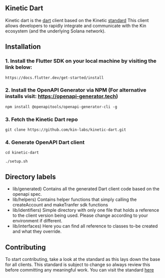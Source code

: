 ## Kinetic Dart
Kinetic dart is the [dart](https://dart.dev/) client based on the Kinetic [standard](https://github.com/kin-labs/kinetic/discussions/317) 
This client allows developers to rapidly integrate and communicate with the Kin ecosystem (and the underlying Solana network).

## Installation
### 1. Install the Flutter SDK on your local machine by visiting the link below:
`https://docs.flutter.dev/get-started/install`

### 2. Install the OpenAPI Generator via NPM (For alternative installs visit: https://openapi-generator.tech)
`npm install @openapitools/openapi-generator-cli -g`

### 3. Fetch the Kinetic Dart repo
`git clone https://github.com/kin-labs/kinetic-dart.git`

### 4. Generate OpenAPI Dart client
`cd kinetic-dart`

`./setup.sh`

## Directory labels
- lib/generated) Contains all the generated Dart client code based on the openapi spec.
- lib/helpers) Contains helper functions that simply calling the createAccount and makeTranfer sdk functions
- lib/identifiers) Simple directory with only one file that holds a reference to the client version being used. Please change according to your environment if different.
- lib/interfaces) Here you can find all reference to classes to-be created and what they override.

## Contributing
To start contributing, take a look at the standard as this lays down the base for all clients.
This standard is subject to change so always review this before committing any meaningful work.
You can visit the standard [here](https://github.com/kin-labs/kinetic/discussions/317)